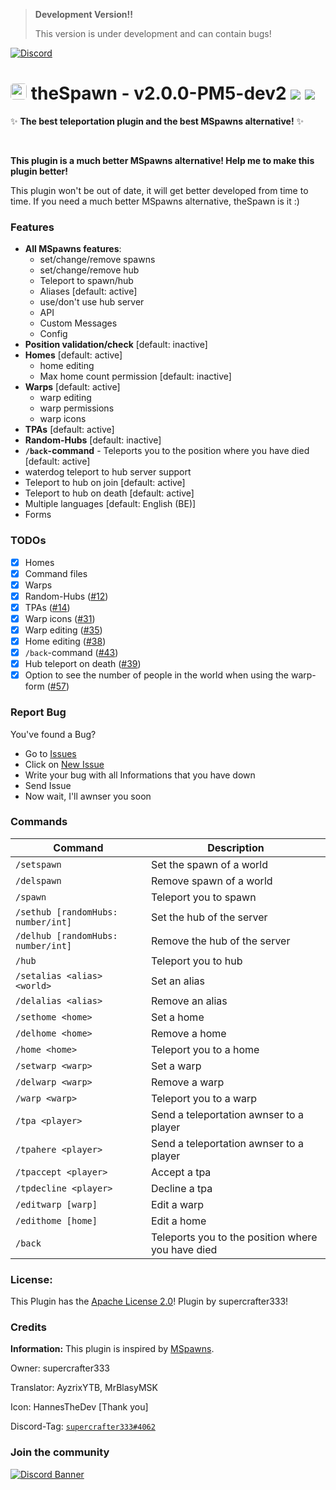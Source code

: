 > **Development Version!!** 
> 
> This version is under development and can contain bugs!

[![Discord](https://img.shields.io/badge/chat-on%20discord-7289da.svg)](https://discord.gg/ca6cWPpERp)
# <a href="https://supercrafter333.github.io/theSpawn/"><img src="https://github.com/supercrafter333/theSpawn/blob/master/icon.png?raw=true" width="26" float="left" style="border-radius: 0.3rem"></a> theSpawn - v2.0.0-PM5-dev2  [![](https://poggit.pmmp.io/shield.state/theSpawn)](https://poggit.pmmp.io/p/theSpawn) [![](https://poggit.pmmp.io/shield.dl.total/theSpawn)](https://poggit.pmmp.io/p/theSpawn)
✨ **The best teleportation plugin and the best MSpawns alternative!** ✨

<br />

**This plugin is a much better MSpawns alternative! Help me to make this plugin better!**

This plugin won't be out of date, it will get better developed from time to time. If you need a much better MSpawns alternative, theSpawn is it :)

### Features
- **All MSpawns features**:
  - set/change/remove spawns
  - set/change/remove hub
  - Teleport to spawn/hub
  - Aliases [default: active]
  - use/don't use hub server
  - API
  - Custom Messages
  - Config
- **Position validation/check** [default: inactive]
- **Homes** [default: active]
  - home editing
  - Max home count permission [default: inactive]
- **Warps** [default: active]
  - warp editing
  - warp permissions
  - warp icons
- **TPAs** [default: active]
- **Random-Hubs** [default: inactive]
- **`/back`-command** - Teleports you to the position where you have died [default: active]
- waterdog teleport to hub server support
- Teleport to hub on join [default: active]
- Teleport to hub on death [default: active]
- Multiple languages [default: English (BE)]
- Forms

### TODOs
- [X] Homes
- [X] Command files
- [X] Warps
- [X] Random-Hubs ([#12](https://github.com/supercrafter333/theSpawn/issues/12))
- [X] TPAs ([#14](https://github.com/supercrafter333/theSpawn/issues/14))
- [X] Warp icons ([#31](https://github.com/supercrafter333/theSpawn/issues/31))
- [X] Warp editing ([#35](https://github.com/supercrafter333/theSpawn/issues/35))
- [X] Home editing ([#38](https://github.com/supercrafter333/theSpawn/issues/38))
- [X] `/back`-command ([#43](https://github.com/supercrafter333/theSpawn/issues/43))
- [X] Hub teleport on death ([#39](https://github.com/supercrafter333/theSpawn/issues/39))
- [X] Option to see the number of people in the world when using the warp-form ([#57](https://github.com/supercrafter333/theSpawn/issues/57))

### Report Bug
You've found a Bug?
- Go to [Issues](https://github.com/supercrafter333/theSpawn/issues)
- Click on [New Issue](https://github.com/supercrafter333/theSpawn/issues/new/choose)
- Write your bug with all Informations that you have down
- Send Issue
- Now wait, I'll awnser you soon

### Commands
| **Command**                        | **Description**                                   |
|------------------------------------|---------------------------------------------------|
| `/setspawn`                        | Set the spawn of a world                          |
| `/delspawn`                        | Remove spawn of a world                           |
| `/spawn`                           | Teleport you to spawn                             |
| `/sethub [randomHubs: number/int]` | Set the hub of the server                         |
| `/delhub [randomHubs: number/int]` | Remove the hub of the server                      |
| `/hub`                             | Teleport you to hub                               |
| `/setalias <alias> <world>`        | Set an alias                                      |
| `/delalias <alias>`                | Remove an alias                                   |
| `/sethome <home>`                  | Set a home                                        |
| `/delhome <home>`                  | Remove a home                                     |
| `/home <home>`                     | Teleport you to a home                            |
| `/setwarp <warp>`                  | Set a warp                                        |
| `/delwarp <warp>`                  | Remove a warp                                     |
| `/warp <warp>`                     | Teleport you to a warp                            |
| `/tpa <player>`                    | Send a teleportation awnser to a player           |
| `/tpahere <player>`                | Send a teleportation awnser to a player           |
| `/tpaccept <player>`               | Accept a tpa                                      |
| `/tpdecline <player>`              | Decline a tpa                                     |
| `/editwarp [warp]`                 | Edit a warp                                       |
| `/edithome [home]`                 | Edit a home                                       |
| `/back`                            | Teleports you to the position where you have died |

### License:
This Plugin has the [Apache License 2.0](/LICENSE)! Plugin by supercrafter333!

### Credits
**Information:** This plugin is inspired by [MSpawns](https://github.com/EvolSoft/MSpawns).

Owner: supercrafter333

Translator: AyzrixYTB, MrBlasyMSK

Icon: HannesTheDev [Thank you]

Discord-Tag: [`supercrafter333#4062`](https://discordapp.com/users/511252471616897024)


### Join the community
[![Discord Banner](https://discordapp.com/api/guilds/847099444465238036/widget.png?style=banner3)](https://discord.gg/ca6cWPpERp)